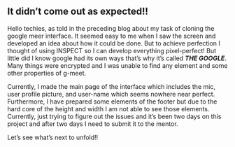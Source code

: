 ## It didn’t come out as expected!!

Hello techies, as told in the preceding blog about my task of cloning the google meer interface. It seemed easy to me when I saw the screen and developed an idea about how it could be done. But to achieve perfection I thought of using INSPECT so I can develop everything pixel-perfect! But little did I know google had its own ways that’s why it’s called ***THE GOOGLE***. Many things were encrypted and I was unable to find any element and some other properties of g-meet.

Currently, I made the main page of the interface which includes the mic, user profile picture, and user-name which seems nowhere near perfect. Furthermore, I have prepared some elements of the footer but due to the hard core of the height and width I am not able to see those elements. Currently, just trying to figure out the issues and it’s been two days on this project and after two days I need to submit it to the mentor. 

Let’s see what’s next to unfold!!
